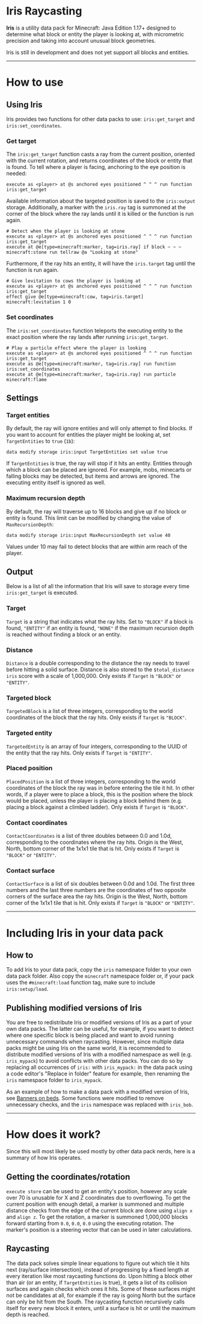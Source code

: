 # Iris Raycasting

**Iris** is a utility data pack for Minecraft: Java Edition 1.17+ designed to determine what block or entity the player is looking at, with micrometric precision and taking into account unusual block geometries.

Iris is still in development and does not yet support all blocks and entities.

---

# How to use

## Using Iris

Iris provides two functions for other data packs to use: `iris:get_target` and `iris:set_coordinates`.

### Get target

The `iris:get_target` function casts a ray from the current position, oriented with the current rotation, and returns coordinates of the block or entity that is found. To tell where a player is facing, anchoring to the eye position is needed:

```mcfunction
execute as <player> at @s anchored eyes positioned ^ ^ ^ run function iris:get_target
```

Available information about the targeted position is saved to the `iris:output` storage. Additionally, a marker with the `iris.ray` tag is summoned at the corner of the block where the ray lands until it is killed or the function is run again.

```mcfunction
# Detect when the player is looking at stone
execute as <player> at @s anchored eyes positioned ^ ^ ^ run function iris:get_target
execute at @e[type=minecraft:marker, tag=iris.ray] if block ~ ~ ~ minecraft:stone run tellraw @a "Looking at stone"
```

Furthermore, if the ray hits an entity, it will have the `iris.target` tag until the function is run again.

```mcfunction
# Give levitation to cows the player is looking at
execute as <player> at @s anchored eyes positioned ^ ^ ^ run function iris:get_target
effect give @e[type=minecraft:cow, tag=iris.target] minecraft:levitation 1 0
```

### Set coordinates

The `iris:set_coordinates` function teleports the executing entity to the exact position where the ray lands after running `iris:get_target`.

```mcfunction
# Play a particle effect where the player is looking
execute as <player> at @s anchored eyes positioned ^ ^ ^ run function iris:get_target
execute as @e[type=minecraft:marker, tag=iris.ray] run function iris:set_coordinates
execute at @e[type=minecraft:marker, tag=iris.ray] run particle minecraft:flame
```

## Settings

### Target entities

By default, the ray will ignore entities and will only attempt to find blocks. If you want to account for entities the player might be looking at, set `TargetEntities` to `true` (`1b`):

```mcfunction
data modify storage iris:input TargetEntities set value true
```

If `TargetEntities` is true, the ray will stop if it hits an entity. Entities through which a block can be placed are ignored. For example, mobs, minecarts or falling blocks may be detected, but items and arrows are ignored. The executing entity itself is ignored as well.

### Maximum recursion depth

By default, the ray will traverse up to 16 blocks and give up if no block or entity is found. This limit can be modified by changing the value of `MaxRecursionDepth`:

```mcfunction
data modify storage iris:input MaxRecursionDepth set value 40
```

Values under 10 may fail to detect blocks that are within arm reach of the player.

## Output

Below is a list of all the information that Iris will save to storage every time `iris:get_target` is executed.

### Target

`Target` is a string that indicates what the ray hits. Set to `"BLOCK"` if a block is found, `"ENTITY"` if an entity is found, `"NONE"` if the maximum recursion depth is reached without finding a block or an entity.

### Distance

`Distance` is a double corresponding to the distance the ray needs to travel before hitting a solid surface. Distance is also stored to the `$total_distance iris` score with a scale of 1,000,000.
Only exists if `Target` is `"BLOCK"` or `"ENTITY"`.

### Targeted block

`TargetedBlock` is a list of three integers, corresponding to the world coordinates of the block that the ray hits.
Only exists if `Target` is `"BLOCK"`.

### Targeted entity

`TargetedEntity` is an array of four integers, corresponding to the UUID of the entity that the ray hits.
Only exists if `Target` is `"ENTITY"`.

### Placed position

`PlacedPosition` is a list of three integers, corresponding to the world coordinates of the block the ray was in before entering the tile it hit. In other words, if a player were to place a block, this is the position where the block would be placed, unless the player is placing a block behind them (e.g. placing a block against a climbed ladder).
Only exists if `Target` is `"BLOCK"`.

### Contact coordinates

`ContactCoordinates` is a list of three doubles between 0.0 and 1.0d, corresponding to the coordinates where the ray hits. Origin is the West, North, bottom corner of the 1x1x1 tile that is hit.
Only exists if `Target` is `"BLOCK"` or `"ENTITY"`.

### Contact surface

`ContactSurface` is a list of six doubles between 0.0d and 1.0d. The first three numbers and the last three numbers are the coordinates of two opposite corners of the surface area the ray hits. Origin is the West, North, bottom corner of the 1x1x1 tile that is hit.
Only exists if `Target` is `"BLOCK"` or `"ENTITY"`.

---

# Including Iris in your data pack

## How to

To add Iris to your data pack, copy the `iris` namespace folder to your own data pack folder. Also copy the `minecraft` namespace folder or, if your pack uses the `#minecraft:load` function tag, make sure to include `iris:setup/load`.

## Publishing modified versions of Iris

You are free to redistribute Iris or modified versions of Iris as a part of your own data packs. The latter can be useful, for example, if you want to detect where one specific block is being placed and want to avoid running unnecessary commands when raycasting. However, since multiple data packs might be using Iris on the same world, it is recommended to distribute modified versions of Iris with a modified namespace as well (e.g. `iris_mypack`) to avoid conflicts with other data packs. You can do so by replacing all occurrences of `iris:` with `iris_mypack:` in the data pack using a code editor's "Replace in folder" feature for example, then renaming the `iris` namespace folder to `iris_mypack`.

As an example of how to make a data pack with a modified version of Iris, see [Banners on beds](https://www.planetminecraft.com/data-pack/banners-on-beds/). Some functions were modified to remove unnecessary checks, and the `iris` namespace was replaced with `iris_bob`.

---

# How does it work?

Since this will most likely be used mostly by other data pack nerds, here is a summary of how Iris operates.

## Getting the coordinates/rotation

`execute store` can be used to get an entity's position, however any scale over 70 is unusable for X and Z coordinates due to overflowing. To get the current position with enough detail, a marker is summoned and multiple distance checks from the edge of the current block are done using `align x` and `align z`.
To get the rotation, a marker is summoned 1,000,000 blocks forward starting from `0.0`, `0.0`, `0.0` using the executing rotation. The marker's position is a steering vector that can be used in later calculations.

## Raycasting

The data pack solves simple linear equations to figure out which tile it hits next (ray/surface intersection), instead of progressing by a fixed length at every iteration like most raycasting functions do. Upon hitting a block other than air (or an entity, if `TargetEntities` is true), it gets a list of its collision surfaces and again checks which ones it hits. Some of these surfaces might not be candidates at all, for example if the ray is going North but the surface can only be hit from the South.
The raycasting function recursively calls itself for every new block it enters, until a surface is hit or until the maximum depth is reached.
